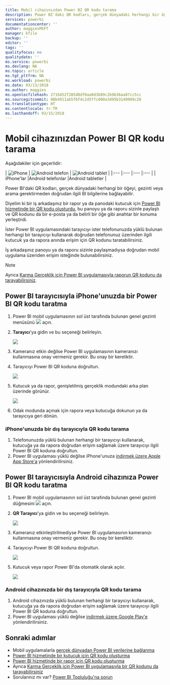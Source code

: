 ```yaml
---
title: Mobil cihazınızdan Power BI QR kodu tarama
description: Power BI'daki QR kodları, gerçek dünyadaki herhangi bir öğeyi, iPhone'lar ve Android cihazlar için Power BI mobil uygulamasındaki ilgili BI bilgilerine doğrudan bağlayabilir.
services: powerbi
documentationcenter: ''
author: maggiesMSFT
manager: kfile
backup: ''
editor: ''
tags: ''
qualityfocus: no
qualitydate: ''
ms.service: powerbi
ms.devlang: NA
ms.topic: article
ms.tgt_pltfrm: NA
ms.workload: powerbi
ms.date: 03/13/2018
ms.author: maggies
ms.openlocfilehash: 2716452f285d8df0aa0d3b89c2b9b36aa87cc5cc
ms.sourcegitcommit: 00b4911ab5fbf4c2d5ffc000a3d95b3149909c28
ms.translationtype: HT
ms.contentlocale: tr-TR
ms.lasthandoff: 03/15/2018
---
```

# <a name="scan-a-power-bi-qr-code-from-your-mobile-device"></a>Mobil cihazınızdan Power BI QR kodu tarama
Aşağıdakiler için geçerlidir:

| ![iPhone](media/mobile-apps-qr-code/ios-logo-40-px.png) | ![Android telefon](media/mobile-apps-qr-code/android-logo-40-px.png) | ![Android tablet](media/mobile-apps-qr-code/android-logo-40-px.png) |
|:--- |:--- |:--- |:--- |
| iPhone'lar |Android telefonlar |Android tabletler |

Power BI'daki QR kodları, gerçek dünyadaki herhangi bir öğeyi, gezinti veya arama gerektirmeden doğrudan ilgili BI bilgilerine bağlayabilir.

Diyelim ki bir iş arkadaşınız bir rapor ya da panodaki kutucuk için [Power BI hizmetinde bir QR kodu oluşturdu](service-create-qr-code-for-tile.md), bu panoyu ya da raporu sizinle paylaştı ve QR kodunu da bir e-posta ya da belirli bir öğe gibi anahtar bir konuma yerleştirdi. 

İster Power BI uygulamasındaki tarayıcıyı ister telefonunuzda yüklü bulunan herhangi bir tarayıcıyı kullanarak doğrudan telefonunuz üzerinden ilgili kutucuk ya da rapora anında erişim için QR kodunu taratabilirsiniz. 

İş arkadaşınız panoyu ya da raporu sizinle paylaşmadıysa doğrudan mobil uygulama üzeriden erişim isteğinde bulunabilirsiniz. 

> [!NOTE]
> Ayrıca [Karma Gerçeklik için Power BI uygulamasıyla raporun QR kodunu da tarayabilirsiniz](mobile-mixed-reality-app.md#scan-a-report-qr-code-in-holographic-view).

## <a name="scan-a-power-bi-qr-code-on-your-iphone-with-the-power-bi-scanner"></a>Power BI tarayıcısıyla iPhone'unuzda bir Power BI QR kodu taratma
1. Power BI mobil uygulamasının sol üst tarafında bulunan genel gezinti menüsünü ![](media/mobile-apps-qr-code/power-bi-iphone-global-nav-button.png) açın. 
2. **Tarayıcı**'ya gidin ve bu seçeneği belirleyin. 
   
    ![](media/mobile-apps-qr-code/power-bi-iphone-scanner-menu.png)
3. Kameranız etkin değilse Power BI uygulamasının kameranızı kullanmasına onay vermeniz gerekir. Bu onay bir kereliktir. 
4. Tarayıcıyı Power BI QR koduna doğrultun. 
   
    ![](media/mobile-apps-qr-code/power-bi-align-qr-code.png)
5. Kutucuk ya da rapor, genişletilmiş gerçeklik modundaki arka plan üzerinde görünür.
   
    ![](media/mobile-apps-qr-code/power-bi-ios-qr-ar-scanner.png)
6. Odak modunda açmak için rapora veya kutucuğa dokunun ya da tarayıcıya geri dönün.

### <a name="scan-a-qr-code-from-an-external-scanner-on-your-iphone"></a>iPhone'unuzda bir dış tarayıcıyla QR kodu tarama
1. Telefonunuzda yüklü bulunan herhangi bir tarayıcıyı kullanarak, kutucuğa ya da rapora doğrudan erişim sağlamak üzere tarayıcıyı ilgili Power BI QR koduna doğrultun. 
2. Power BI uygulaması yüklü değilse iPhone'unuza [indirmek üzere Apple App Store'a](http://go.microsoft.com/fwlink/?LinkId=522062) yönlendirilirsiniz.

## <a name="scan-a-power-bi-qr-code-on-your-android-device-with-the-power-bi-scanner"></a>Power BI tarayıcısıyla Android cihazınıza Power BI QR kodu taratma
1. Power BI mobil uygulamasının sol üst tarafında bulunan genel gezinti düğmesini ![](media/mobile-apps-qr-code/power-bi-android-global-nav-icon.png) açın. 
2. **QR Tarayıcı**'ya gidin ve bu seçeneği belirleyin.
   
    ![](media/mobile-apps-qr-code/power-bi-android-scanner-menu.png)
3. Kameranız etkinleştirilmediyse Power BI uygulamasının kameranızı kullanmasına onay vermeniz gerekir. Bu onay bir kereliktir. 
4. Tarayıcıyı Power BI QR koduna doğrultun. 
   
    ![](media/mobile-apps-qr-code/pbi_iph_qrscan.png)
5. Kutucuk veya rapor Power BI'da otomatik olarak açılır.
   
    ![](media/mobile-apps-qr-code/power-bi-android-tile.png)

### <a name="scan-a-qr-code-from-an-external-scanner-on-your-android-device"></a>Android cihazınızda bir dış tarayıcıyla QR kodu tarama
1. Android cihazınızda yüklü bulunan herhangi bir tarayıcıyı kullanarak, kutucuğa ya da rapora doğrudan erişim sağlamak üzere tarayıcıyı ilgili Power BI QR koduna doğrultun. 
2. Power BI uygulaması yüklü değilse [indirmek üzere Google Play'e](http://go.microsoft.com/fwlink/?LinkID=544867) yönlendirilirsiniz. 

## <a name="next-steps"></a>Sonraki adımlar
* Mobil uygulamalarla [gerçek dünyadan Power BI verilerine bağlanma](mobile-apps-data-in-real-world-context.md)
* [Power BI hizmetinde bir kutucuk için QR kodu oluşturma](service-create-qr-code-for-tile.md)
* [Power BI hizmetinde bir rapor için QR kodu oluşturma](service-create-qr-code-for-report.md)
* Ayrıca [Karma Gerçeklik için Power BI uygulamasıyla bir QR kodunu da tarayabilirsiniz](mobile-mixed-reality-app.md)
* Sorularınız mı var? [Power BI Topluluğu'na sorun](http://community.powerbi.com/)

